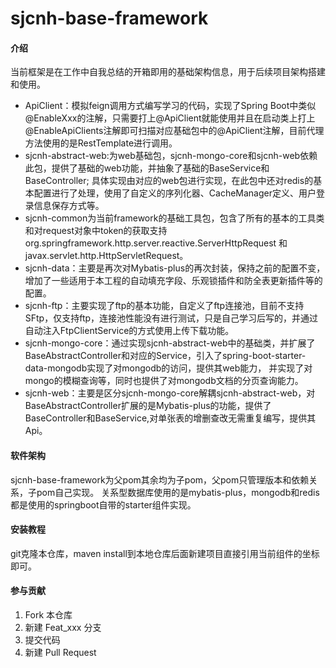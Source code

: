 # sjcnh-base-framework

#### 介绍
当前框架是在工作中自我总结的开箱即用的基础架构信息，用于后续项目架构搭建和使用。
* ApiClient：模拟feign调用方式编写学习的代码，实现了Spring Boot中类似@EnableXxx的注解，只需要打上@ApiClient就能使用并且在启动类上打上@EnableApiClients注解即可扫描对应基础包中的@ApiClient注解，目前代理方法使用的是RestTemplate进行调用。
* sjcnh-abstract-web:为web基础包，sjcnh-mongo-core和sjcnh-web依赖此包，提供了基础的web功能，并抽象了基础的BaseService和BaseController;
  具体实现由对应的web包进行实现，在此包中还对redis的基本配置进行了处理，使用了自定义的序列化器、CacheManager定义、用户登录信息保存方式等。
* sjcnh-common为当前framework的基础工具包，包含了所有的基本的工具类和对request对象中token的获取支持org.springframework.http.server.reactive.ServerHttpRequest
  和javax.servlet.http.HttpServletRequest。
* sjcnh-data：主要是再次对Mybatis-plus的再次封装，保持之前的配置不变，增加了一些适用于本工程的自动填充字段、乐观锁插件和防全表更新插件等的配置。
* sjcnh-ftp：主要实现了ftp的基本功能，自定义了ftp连接池，目前不支持SFtp，仅支持ftp，连接池性能没有进行测试，只是自己学习后写的，并通过自动注入FtpClientService的方式使用上传下载功能。
* sjcnh-mongo-core：通过实现sjcnh-abstract-web中的基础类，并扩展了BaseAbstractController和对应的Service，引入了spring-boot-starter-data-mongodb实现了对mongodb的访问，提供其web能力，
  并实现了对mongo的模糊查询等，同时也提供了对mongodb文档的分页查询能力。
* sjcnh-web：主要是区分sjcnh-mongo-core解耦sjcnh-abstract-web，对BaseAbstractController扩展的是Mybatis-plus的功能，提供了BaseController和BaseService,对单张表的增删查改无需重复编写，提供其Api。
#### 软件架构
sjcnh-base-framework为父pom其余均为子pom，父pom只管理版本和依赖关系，子pom自己实现。
关系型数据库使用的是mybatis-plus，mongodb和redis都是使用的springboot自带的starter组件实现。


#### 安装教程
git克隆本仓库，maven install到本地仓库后面新建项目直接引用当前组件的坐标即可。


#### 参与贡献
1.  Fork 本仓库
2.  新建 Feat_xxx 分支
3.  提交代码
4.  新建 Pull Request